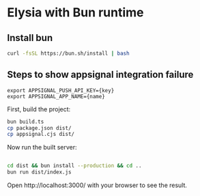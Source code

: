 # Elysia with Bun runtime

## Install bun

```bash
curl -fsSL https://bun.sh/install | bash
```

## Steps to show appsignal integration failure

```
export APPSIGNAL_PUSH_API_KEY={key}
export APPSIGNAL_APP_NAME={name}
```

First, build the project:

```bash
bun build.ts
cp package.json dist/
cp appsignal.cjs dist/
```

Now run the built server:

```bash

cd dist && bun install --production && cd ..
bun run dist/index.js
```

Open http://localhost:3000/ with your browser to see the result.
